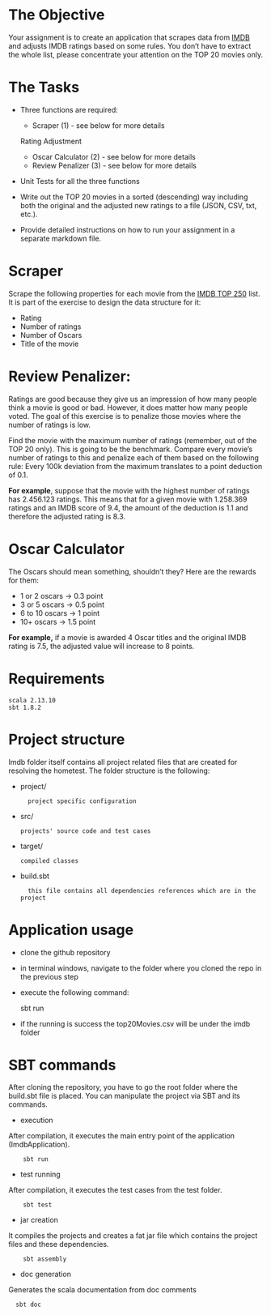 # The Objective

Your assignment is to create an application that scrapes data from [IMDB](https://www.imdb.com/chart/top/) and adjusts IMDB ratings based on some rules. You don’t have to extract the whole list, please concentrate your attention on the TOP 20 movies only.

# The Tasks
- Three functions are required:
    - Scraper (1) - see below for more details
    
    Rating Adjustment
    
    - Oscar Calculator (2) - see below for more details
    - Review Penalizer (3) - see below for more details
- Unit Tests for all the three functions
- Write out the TOP 20 movies in a sorted (descending) way including both the original and the adjusted new ratings to a file (JSON, CSV, txt, etc.).
- Provide detailed instructions on how to run your assignment in a separate markdown file.

# Scraper

Scrape the following properties for each movie from the [IMDB TOP 250](https://www.imdb.com/chart/top/) list. It is part of the exercise to design the data structure for it: 

- Rating
- Number of ratings
- Number of Oscars
- Title of the movie


# Review Penalizer:

Ratings are good because they give us an impression of how many people think a movie is good or bad. However, it does matter how many people voted. The goal of this exercise is to penalize those movies where the number of ratings is low. 

Find the movie with the maximum number of ratings (remember, out of the TOP 20 only). This is going to be the benchmark. Compare every movie’s number of ratings to this and penalize each of them based on the following rule: Every 100k deviation from the maximum translates to a point deduction of 0.1. 

**For example**, suppose that the movie with the highest number of ratings has 2.456.123 ratings. This means that for a given movie with 1.258.369 ratings and an IMDB score of 9.4, the amount of the deduction is 1.1 and therefore the adjusted rating is 8.3.


# Oscar Calculator

The Oscars should mean something, shouldn’t they? Here are the rewards for them:

- 1 or 2 oscars → 0.3 point
- 3 or 5 oscars → 0.5 point
- 6 to 10 oscars → 1 point
- 10+ oscars → 1.5 point

**For example,** if a movie is awarded 4 Oscar titles and the original IMDB rating is 7.5, the adjusted value will increase to 8 points.

# Requirements

    scala 2.13.10
    sbt 1.8.2

# Project structure
Imdb folder itself contains all project related files that are created for resolving the hometest.
The folder structure is the following:

- project/
    
        project specific configuration 

- src/
  
      projects' source code and test cases
        
- target/


      compiled classes

- build.sbt

        this file contains all dependencies references which are in the project

# Application usage

- clone the github repository

- in terminal windows, navigate to the folder where you cloned the repo in the previous step

- execute the following command:


    sbt run

- if the running is success the top20Movies.csv will be under the imdb folder


# SBT commands

After cloning the repository, you have to go the root folder where the build.sbt file is placed. 
You can manipulate the project via SBT and its commands.

- execution 
  
After compilation, it executes the main entry point of the application (ImdbApplication).

        sbt run

- test running

After compilation, it executes the test cases from the test folder.

        sbt test

- jar creation

It compiles the projects and creates a fat jar file which contains the project files and these dependencies. 
  
        sbt assembly  

- doc generation

Generates the scala documentation from doc comments

      sbt doc

